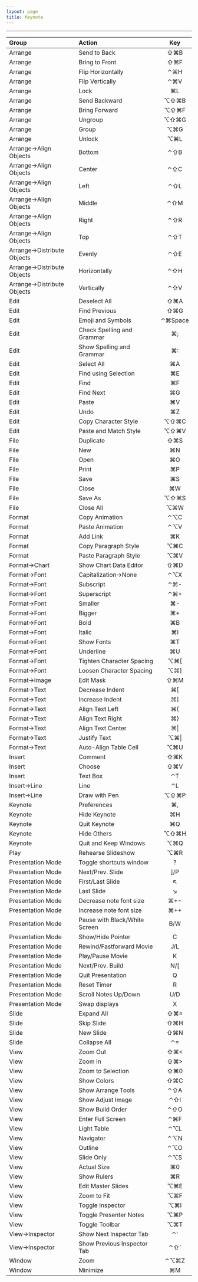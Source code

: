 ```yaml
---
layout: page
title: Keynote
---
```


---

| Group                          | Action                           | Key          |
| :----------------------------- | :------------------------------- | :----------: |
| Arrange                        | Send to Back                     | ⇧⌘B          |
| Arrange                        | Bring to Front                   | ⇧⌘F          |
| Arrange                        | Flip Horizontally                | ⌃⌘H          |
| Arrange                        | Flip Vertically                  | ⌃⌘V          |
| Arrange                        | Lock                             | ⌘L           |
| Arrange                        | Send Backward                    | ⌥⇧⌘B         |
| Arrange                        | Bring Forward                    | ⌥⇧⌘F         |
| Arrange                        | Ungroup                          | ⌥⇧⌘G         |
| Arrange                        | Group                            | ⌥⌘G          |
| Arrange                        | Unlock                           | ⌥⌘L          |
| Arrange->Align Objects         | Bottom                           | ⌃⇧B          |
| Arrange->Align Objects         | Center                           | ⌃⇧C          |
| Arrange->Align Objects         | Left                             | ⌃⇧L          |
| Arrange->Align Objects         | Middle                           | ⌃⇧M          |
| Arrange->Align Objects         | Right                            | ⌃⇧R          |
| Arrange->Align Objects         | Top                              | ⌃⇧T          |
| Arrange->Distribute Objects    | Evenly                           | ⌃⇧E          |
| Arrange->Distribute Objects    | Horizontally                     | ⌃⇧H          |
| Arrange->Distribute Objects    | Vertically                       | ⌃⇧V          |
| Edit                           | Deselect All                     | ⇧⌘A          |
| Edit                           | Find Previous                    | ⇧⌘G          |
| Edit                           | Emoji and Symbols                | ⌃⌘Space      |
| Edit                           | Check Spelling and Grammar       | ⌘;           |
| Edit                           | Show Spelling and Grammar        | ⌘:           |
| Edit                           | Select All                       | ⌘A           |
| Edit                           | Find using Selection             | ⌘E           |
| Edit                           | Find                             | ⌘F           |
| Edit                           | Find Next                        | ⌘G           |
| Edit                           | Paste                            | ⌘V           |
| Edit                           | Undo                             | ⌘Z           |
| Edit                           | Copy Character Style             | ⌥⇧⌘C         |
| Edit                           | Paste and Match Style            | ⌥⇧⌘V         |
| File                           | Duplicate                        | ⇧⌘S          |
| File                           | New                              | ⌘N           |
| File                           | Open                             | ⌘O           |
| File                           | Print                            | ⌘P           |
| File                           | Save                             | ⌘S           |
| File                           | Close                            | ⌘W           |
| File                           | Save As                          | ⌥⇧⌘S         |
| File                           | Close All                        | ⌥⌘W          |
| Format                         | Copy Animation                   | ⌃⌥C          |
| Format                         | Paste Animation                  | ⌃⌥V          |
| Format                         | Add Link                         | ⌘K           |
| Format                         | Copy Paragraph Style             | ⌥⌘C          |
| Format                         | Paste Paragraph Style            | ⌥⌘V          |
| Format->Chart                  | Show Chart Data Editor           | ⇧⌘D          |
| Format->Font                   | Capitalization->None             | ⌃⌥X          |
| Format->Font                   | Subscript                        | ⌃⌘&#45;      |
| Format->Font                   | Superscript                      | ⌃⌘+          |
| Format->Font                   | Smaller                          | ⌘-           |
| Format->Font                   | Bigger                           | ⌘+           |
| Format->Font                   | Bold                             | ⌘B           |
| Format->Font                   | Italic                           | ⌘I           |
| Format->Font                   | Show Fonts                       | ⌘T           |
| Format->Font                   | Underline                        | ⌘U           |
| Format->Font                   | Tighten Character Spacing        | ⌥⌘[          |
| Format->Font                   | Loosen Character Spacing         | ⌥⌘]          |
| Format->Image                  | Edit Mask                        | ⇧⌘M          |
| Format->Text                   | Decrease Indent                  | ⌘[           |
| Format->Text                   | Increase Indent                  | ⌘]           |
| Format->Text                   | Align Text Left                  | ⌘{           |
| Format->Text                   | Align Text Right                 | ⌘}           |
| Format->Text                   | Align Text Center                | ⌘&#124;      |
| Format->Text                   | Justify Text                     | ⌥⌘&#124;     |
| Format->Text                   | Auto-Align Table Cell            | ⌥⌘U          |
| Insert                         | Comment                          | ⇧⌘K          |
| Insert                         | Choose                           | ⇧⌘V          |
| Insert                         | Text Box                         | ⌃T           |
| Insert->Line                   | Line                             | ⌃L           |
| Insert->Line                   | Draw with Pen                    | ⌥⇧⌘P         |
| Keynote                        | Preferences                      | ⌘,           |
| Keynote                        | Hide Keynote                     | ⌘H           |
| Keynote                        | Quit Keynote                     | ⌘Q           |
| Keynote                        | Hide Others                      | ⌥⇧⌘H         |
| Keynote                        | Quit and Keep Windows            | ⌥⌘Q          |
| Play                           | Rehearse Slideshow               | ⌥⌘R          |
| Presentation Mode              | Toggle shortcuts window          | ?            |
| Presentation Mode              | Next/Prev. Slide                 | ]/P          |
| Presentation Mode              | First/Last Slide                 | ↖            |
| Presentation Mode              | Last Slide                       | ↘            |
| Presentation Mode              | Decrease note font size          | ⌘+-          |
| Presentation Mode              | Increase note font size          | ⌘++          |
| Presentation Mode              | Pause with Black/White Screen    | B/W          |
| Presentation Mode              | Show/Hide Pointer                | C            |
| Presentation Mode              | Rewind/Fastforward Movie         | J/L          |
| Presentation Mode              | Play/Pause Movie                 | K            |
| Presentation Mode              | Next/Prev. Build                 | N/[          |
| Presentation Mode              | Quit Presentation                | Q            |
| Presentation Mode              | Reset Timer                      | R            |
| Presentation Mode              | Scroll Notes Up/Down             | U/D          |
| Presentation Mode              | Swap displays                    | X            |
| Slide                          | Expand All                       | ⇧⌘=          |
| Slide                          | Skip Slide                       | ⇧⌘H          |
| Slide                          | New Slide                        | ⇧⌘N          |
| Slide                          | Collapse All                     | ⌃=           |
| View                           | Zoom Out                         | ⇧⌘<          |
| View                           | Zoom In                          | ⇧⌘>          |
| View                           | Zoom to Selection                | ⇧⌘0          |
| View                           | Show Colors                      | ⇧⌘C          |
| View                           | Show Arrange Tools               | ⌃⇧A          |
| View                           | Show Adjust Image                | ⌃⇧I          |
| View                           | Show Build Order                 | ⌃⇧O          |
| View                           | Enter Full Screen                | ⌃⌘F          |
| View                           | Light Table                      | ⌃⌥L          |
| View                           | Navigator                        | ⌃⌥N          |
| View                           | Outline                          | ⌃⌥O          |
| View                           | Slide Only                       | ⌃⌥S          |
| View                           | Actual Size                      | ⌘0           |
| View                           | Show Rulers                      | ⌘R           |
| View                           | Edit Master Slides               | ⌥⌘E          |
| View                           | Zoom to Fit                      | ⌥⌘F          |
| View                           | Toggle Inspector                 | ⌥⌘I          |
| View                           | Toggle Presenter Notes           | ⌥⌘P          |
| View                           | Toggle Toolbar                   | ⌥⌘T          |
| View->Inspector                | Show Next Inspector Tab          | ⌃'           |
| View->Inspector                | Show Previous Inspector Tab      | ⌃⇧'          |
| Window                         | Zoom                             | ⌃⌥⌘Z         |
| Window                         | Minimize                         | ⌘M           |

